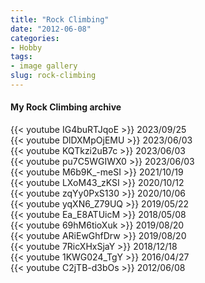 ```yaml
---
title: "Rock Climbing"
date: "2012-06-08"
categories:
- Hobby
tags:
- image gallery
slug: rock-climbing
---
```


<h4 class='text-center'> My Rock Climbing archive </h4>

<div class="yt-grid-container">
    <div>{{< youtube IG4buRTJqoE >}} 2023/09/25</div>
    <div>{{< youtube DlDXMpOjEMU >}} 2023/06/03</div>
    <div>{{< youtube KQTkzi2uB7c >}} 2023/06/03</div>
    <div>{{< youtube pu7C5WGIWX0 >}} 2023/06/03</div>
    <div>{{< youtube M6b9K_-meSI >}} 2021/10/19</div>
    <div>{{< youtube LXoM43_zKSI >}} 2020/10/12</div>
    <div>{{< youtube zqYy0PxS130 >}} 2020/10/06</div>
    <div>{{< youtube yqXN6_Z79UQ >}} 2019/05/22</div>
    <div>{{< youtube Ea_E8ATUicM >}} 2018/05/08</div>
    <div>{{< youtube 69hM6tioXuk >}} 2019/08/20</div>
    <div>{{< youtube ARiEwGhfDrw >}} 2019/08/20</div>
    <div>{{< youtube 7RicXHxSjaY >}} 2018/12/18</div>
    <div>{{< youtube 1KWG024_TgY >}} 2016/04/27</div>
    <div>{{< youtube C2jTB-d3bOs >}} 2012/06/08</div>
</div>

